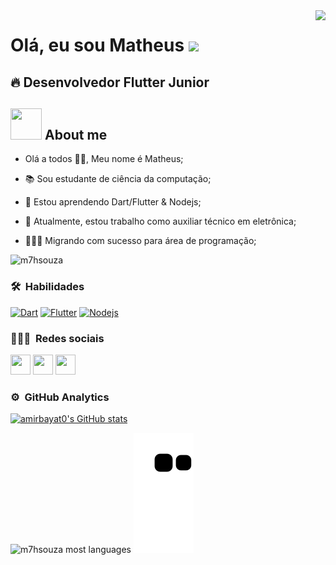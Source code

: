 <img align="right" height="590em" src="https://raw.githubusercontent.com/gist/m7hsouza/edac13a9b9640467eda1f359ffc00984/raw/c3c7b5f00e20bfe156a351a4629062734450b35f/githubcard.svg"/>

<h1>Olá, eu sou Matheus <img src="https://media.giphy.com/media/hvRJCLFzcasrR4ia7z/giphy.gif" width="35"></h1>

<h2> 🔥 Desenvolvedor Flutter Junior </h2>

## <img src = "https://user-images.githubusercontent.com/63050133/156777293-72a6e681-2582-4a9d-ad92-09d1181d47c7.gif" width = 50px height = 50px>  About me

- Olá a todos 👋🏽, Meu nome é Matheus;

- 📚 Sou estudante de ciência da computação;

- 🌱 Estou aprendendo Dart/Flutter & Nodejs;

- 🔭 Atualmente, estou trabalho como auxiliar técnico em eletrônica;

- 🧑🏾‍💻 Migrando com sucesso para área de programação;

<img src="https://komarev.com/ghpvc/?username=m7hsouza&label=Profile%20views&color=8042fc&style=plastic" alt="m7hsouza" /> 

### 🛠 &nbsp;Habilidades

<p align="left">
<a href="https://dart.dev/" target="_blank" rel="noreferrer"><img src="https://raw.githubusercontent.com/danielcranney/readme-generator/main/public/icons/skills/dart-colored.svg" width="36" height="36" alt="Dart" /></a>
<a href="https://flutter.dev/" target="_blank" rel="noreferrer"><img src="https://raw.githubusercontent.com/danielcranney/readme-generator/main/public/icons/skills/flutter-colored.svg" width="36" height="36" alt="Flutter" /></a>
<a href="https://nodejs.org/" target="_blank" rel="noreferrer"><img src="https://raw.githubusercontent.com/danielcranney/readme-generator/main/public/icons/skills/nodejs-colored.svg" width="36" height="36" alt="Nodejs" /></a>
</p>

### 👨🏽‍🦲 &nbsp;Redes sociais

<p align="left"> 
<a href="http://www.instagram.com/m7hsouza" target="_blank" rel="noreferrer"><img src="https://raw.githubusercontent.com/danielcranney/readme-generator/main/public/icons/socials/instagram.svg" width="32" height="32" /></a>
<a href="https://linkedin.com/in/m7hsouza" target="_blank" rel="noreferrer"><img src="https://raw.githubusercontent.com/danielcranney/readme-generator/main/public/icons/socials/linkedin.svg" width="32" height="32" /></a>
<a href="https://www.github.com/m7hsouza" target="_blank" rel="noreferrer"><img src="https://raw.githubusercontent.com/danielcranney/readme-generator/main/public/icons/socials/github.svg" width="32" height="32" /></a>
</p>


### ⚙️ &nbsp;GitHub Analytics

<a href="http://www.github.com/m7hsouza"><img src="https://github-readme-stats.vercel.app/api?username=m7hsouza&show_icons=true&hide=&count_private=true&title_color=8042fc&text_color=ffffff&icon_color=8042fc&bg_color=000000&hide_border=true&show_icons=true" alt="amirbayat0's GitHub stats" /></a>

<img src="https://github-readme-stats.vercel.app/api/top-langs/?username=m7hsouza&layout=compact&title_color=8042fc&text_color=ffffff&icon_color=8042fc&bg_color=000000&hide_border=true&show_icons=true" alt="m7hsouza most languages"/>

<img src="https://raw.githubusercontent.com/m7hsouza/m7hsouza/13e6d1e5052ea8ce434ad43de28792ff9325c988/github-contribution-grid-snake.svg" />
